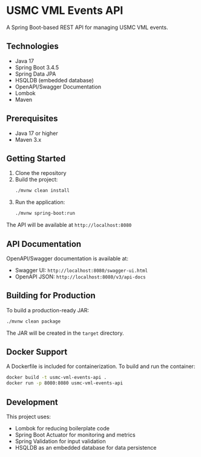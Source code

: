 # USMC VML Events API

A Spring Boot-based REST API for managing USMC VML events.

## Technologies

- Java 17
- Spring Boot 3.4.5
- Spring Data JPA
- HSQLDB (embedded database)
- OpenAPI/Swagger Documentation
- Lombok
- Maven

## Prerequisites

- Java 17 or higher
- Maven 3.x

## Getting Started

1. Clone the repository
2. Build the project:
   ```bash
   ./mvnw clean install
   ```
3. Run the application:
   ```bash
   ./mvnw spring-boot:run
   ```

The API will be available at `http://localhost:8080`

## API Documentation

OpenAPI/Swagger documentation is available at:
- Swagger UI: `http://localhost:8080/swagger-ui.html`
- OpenAPI JSON: `http://localhost:8080/v3/api-docs`

## Building for Production

To build a production-ready JAR:
```bash
./mvnw clean package
```

The JAR will be created in the `target` directory.

## Docker Support

A Dockerfile is included for containerization. To build and run the container:

```bash
docker build -t usmc-vml-events-api .
docker run -p 8080:8080 usmc-vml-events-api
```

## Development

This project uses:
- Lombok for reducing boilerplate code
- Spring Boot Actuator for monitoring and metrics
- Spring Validation for input validation
- HSQLDB as an embedded database for data persistence
